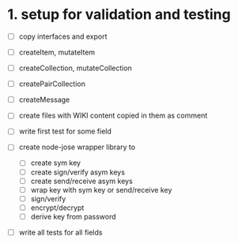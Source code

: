 # 1. setup for validation and testing

- [ ] copy interfaces and export
- [ ] createItem, mutateItem
- [ ] createCollection, mutateCollection
- [ ] createPairCollection
- [ ] createMessage

- [ ] create files with WIKI content copied in them as comment
- [ ] write first test for some field
- [ ] create node-jose wrapper library to
  - [ ] create sym key
  - [ ] create sign/verify asym keys
  - [ ] create send/receive asym keys
  - [ ] wrap key with sym key or send/receive key
  - [ ] sign/verify
  - [ ] encrypt/decrypt
  - [ ] derive key from password
- [ ] write all tests for all fields
